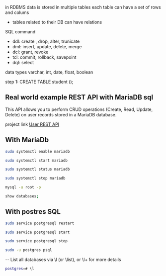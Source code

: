 in RDBMS data is stored in multiple tables each table can have a set of rows and colums
- tables related to their DB can have relations 

SQL command
- ddl: create , drop, alter, trunicate
- dml: insert, update, delete, merge
- dcl: grant, revoke
- tcl: commit, rollback, savepoint
- dql: select

data types
varchar, int, date, float, boolean

step 1:
CREATE TABLE student ();

## Real world example REST API with MariaDB sql

This API allows you to perform CRUD operations (Create, Read, Update, Delete) on user records stored in a MariaDB database.

project link
[User REST API](https://github.com/ullaskunder3/meriaDB-nodejs-restapi)

## With MariaDb

```bash
sudo systemctl enable mariadb
```
```bash
sudo systemctl start mariadb
```
```bash
sudo systemctl status mariadb
```
```bash
sudo systemctl stop mariadb
```

```bash
mysql -u root -p
```
```bash
show databases;
```

## With postres SQL

```bash
sudo service postgresql restart
```
```bash
sudo service postgresql start
```
```bash
sudo service postgresql stop
```

```bash
sudo -u postgres psql
```

-- List all databases via \l (or \list), or \l+ for more details
```bash
postgres=# \l
```